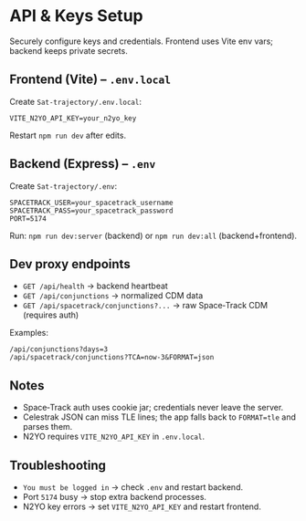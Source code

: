 # API & Keys Setup

Securely configure keys and credentials. Frontend uses Vite env vars; backend keeps private secrets.

## Frontend (Vite) – `.env.local`

Create `Sat-trajectory/.env.local`:

```
VITE_N2YO_API_KEY=your_n2yo_key
```

Restart `npm run dev` after edits.

## Backend (Express) – `.env`

Create `Sat-trajectory/.env`:

```
SPACETRACK_USER=your_spacetrack_username
SPACETRACK_PASS=your_spacetrack_password
PORT=5174
```

Run: `npm run dev:server` (backend) or `npm run dev:all` (backend+frontend).

## Dev proxy endpoints

- `GET /api/health` → backend heartbeat
- `GET /api/conjunctions` → normalized CDM data
- `GET /api/spacetrack/conjunctions?...` → raw Space‑Track CDM (requires auth)

Examples:

```
/api/conjunctions?days=3
/api/spacetrack/conjunctions?TCA=now-3&FORMAT=json
```

## Notes

- Space‑Track auth uses cookie jar; credentials never leave the server.
- Celestrak JSON can miss TLE lines; the app falls back to `FORMAT=tle` and parses them.
- N2YO requires `VITE_N2YO_API_KEY` in `.env.local`.

## Troubleshooting

- `You must be logged in` → check `.env` and restart backend.
- Port `5174` busy → stop extra backend processes.
- N2YO key errors → set `VITE_N2YO_API_KEY` and restart frontend.
